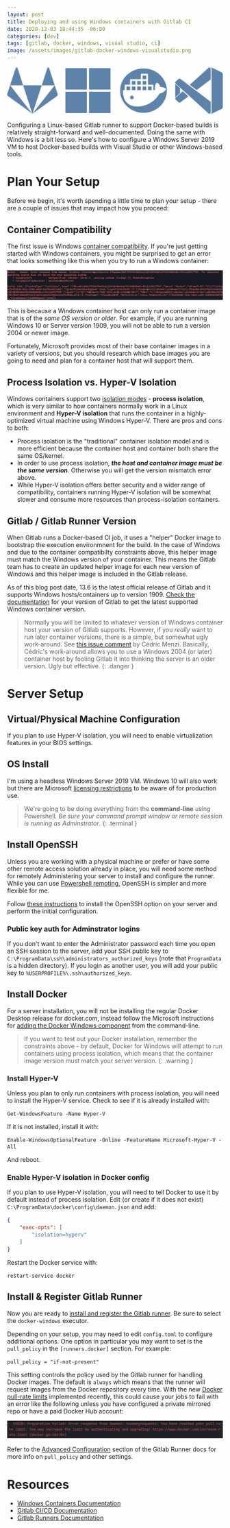 ```yaml
---
layout: post
title: Deploying and using Windows containers with Gitlab CI
date: 2020-12-03 18:44:35 -06:00
categories: [dev]
tags: [gitlab, docker, windows, visual studio, ci]
image: /assets/images/gitlab-docker-windows-visualstudio.png
---
```


![gitlab-docker-windows-visualstudio](/assets/images/gitlab-docker-windows-visualstudio-row.svg)

Configuring a Linux-based Gitlab runner to support Docker-based builds is relatively straight-forward and well-documented. Doing the same with Windows is a bit less so. Here's how to configure a Windows Server 2019 VM to host Docker-based builds with Visual Studio or other Windows-based tools.

<!--more-->

# Plan Your Setup

Before we begin, it's worth spending a little time to plan your setup - there are a couple of issues that may impact how you proceed:

## Container Compatibility

The first issue is Windows [container compatibility](https://docs.microsoft.com/en-us/virtualization/windowscontainers/deploy-containers/version-compatibility?tabs=windows-server-20H2%2Cwindows-10-20H2). If you're just getting started with Windows containers, you might be surprised to get an error that looks something like this when you try to run a Windows container:

![error response from daemon the container operating system does not match the host](/assets/images/windows-container-version-error.png)

This is because a Windows container host can only run a container image that is of the _same OS version or older_. For example, if you are running Windows 10 or Server version 1909, you will not be able to run a version 2004 or newer image.

Fortunately, Microsoft provides most of their base container images in a variety of versions, but you should research which base images you are going to need and plan for a container host that will support them.

## Process Isolation vs. Hyper-V Isolation

Windows containers support two [isolation modes](https://docs.microsoft.com/en-us/virtualization/windowscontainers/manage-containers/hyperv-container) - **process isolation**, which is very similar to how containers normally work in a Linux environment and **Hyper-V isolation** that runs the container in a highly-optimized virtual machine using Windows Hyper-V. There are pros and cons to both:

* Process isolation is the "traditional" container isolation model and is more efficient because the container host and container both share the same OS/kernel.
* In order to use process isolation, **_the host and container image must be the same version_**. Otherwise you will get the version mismatch error above.
* While Hyper-V isolation offers better security and a wider range of compatibility, containers running Hyper-V isolation will be somewhat slower and consume more resources than process-isolation containers.

## Gitlab / Gitlab Runner Version

When Gitlab runs a Docker-based CI job, it uses a "helper" Docker image to bootstrap the execution environmnent for the build. In the case of Windows and due to the container compatibilty constraints above, this helper image must match the Windows version of your container. This means the Gitlab team has to create an updated helper image for each new version of Windows and this helper image is included in the Gitlab release.

As of this blog post date, 13.6 is the latest official release of Gitlab and it supports Windows hosts/containers up to version 1909. [Check the documentation](https://docs.gitlab.com/13.6/runner/executors/docker.html) for your version of Gitlab to get the latest supported Windows container version.

> Normally you will be limited to whatever version of Windows container host your version of Gitlab supports. However, if you _really_ want to run later container versions, there is a simple, but somewhat ugly work-around. See [this issue comment](https://gitlab.com/gitlab-org/gitlab-runner/-/issues/26420#note_374547809) by Cédric Menzi. Basically, Cédric's work-around allows you to use a Windows 2004 (or later) container host by fooling Gitlab it into thinking the server is an older version. Ugly but effective.
{: .danger }

# Server Setup

## Virtual/Physical Machine Configuration

If you plan to use Hyper-V isolation, you will need to enable virtualization features in your BIOS settings.

## OS Install

I'm using a headless Windows Server 2019 VM. Windows 10 will also work but there are Microsoft [licensing restrictions](https://docs.microsoft.com/en-us/virtualization/windowscontainers/about/faq) to be aware of for production use.

> We're going to be doing everything from the **command-line** using Powershell. _Be sure your command prompt window or remote session is running as Adminstrator_.
{: .terminal }

## Install OpenSSH

Unless you are working with a physical machine or prefer or have some other remote access solution already in place, you will need some method for remotely Administering your server to install and configure the runner. While you can use [Powershell remoting](https://docs.microsoft.com/en-us/powershell/scripting/learn/remoting/running-remote-commands), OpenSSH is simpler and more flexible for me.

Follow [these instructions](https://docs.microsoft.com/en-us/windows-server/administration/openssh/openssh_install_firstuse) to install the OpenSSH option on your server and perform the initial configuration.

### Public key auth for Adminstrator logins

If you don't want to enter the Administrator password each time you open an SSH session to the server, add your SSH public key to `C:\ProgramData\ssh\administrators_authorized_keys` (note that `ProgramData` is a hidden directory). If you login as another user, you will add your public key to `%USERPROFILE%\.ssh\authorized_keys`.

## Install Docker

For a server installation, you will not be installing the regular Docker Desktop release for docker.com, instead follow the Microsoft instructions for [adding the Docker Windows component](https://docs.microsoft.com/en-us/virtualization/windowscontainers/quick-start/set-up-environment?tabs=Windows-Server) from the command-line.

> If you want to test out your Docker installation, remember the constraints above - by default, Docker for Windows will attempt to run containers using process isolation, which means that the container image version must match your server version.
{: .warning }

### Install Hyper-V

Unless you plan to only run containers with process isolation, you will need to install the Hyper-V service. Check to see if it is already installed with:

```
Get-WindowsFeature -Name Hyper-V
```

If it is not installed, install it with:

```
Enable-WindowsOptionalFeature -Online -FeatureName Microsoft-Hyper-V -All
```

And reboot.

### Enable Hyper-V isolation in Docker config

If you plan to use Hyper-V isolation, you will need to tell Docker to use it by default instead of process isolation. Edit (or create if it does not exist) `C:\ProgramData\docker\config\daemon.json` and add:

```json
{
    "exec-opts": [
        "isolation=hyperv"
    ]
}
```

Restart the Docker service with:

```
restart-service docker
```

## Install & Register Gitlab Runner

Now you are ready to [install and register the Gitlab runner](https://docs.gitlab.com/runner/install/). Be sure to select the `docker-windows` executor.

Depending on your setup, you may need to edit `config.toml` to configure additional options. One option in particular you may want to set is the `pull_policy` in the `[runners.docker]` section. For example:

```
pull_policy = "if-not-present"
```

This setting controls the policy used by the Gitlab runner for handling Docker images. The default is `always` which means that the runner will request images from the Docker repository every time. With the new [Docker pull-rate limits](https://www.docker.com/increase-rate-limits) implemented recently, this could cause your jobs to fail with an error like the following unless you have configured a private mirrored repo or have a paid Docker Hub account:

![Error response from daemon: toomanyrequests: You have reached your pull rate limit](/assets/images/docker-rate-limit.png)

Refer to the [Advanced Configuration](https://docs.gitlab.com/runner/configuration/advanced-configuration.html) section of the Gitlab Runner docs for more info on `pull_policy` and other settings.

# Resources

* [Windows Containers Documentation](https://docs.microsoft.com/en-us/virtualization/windowscontainers/)
* [Gitlab CI/CD Documentation](https://docs.gitlab.com/ee/ci/README.html)
* [Gitlab Runners Documentation](https://docs.gitlab.com/runner/)
